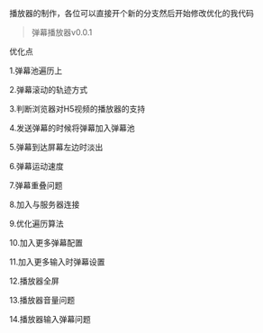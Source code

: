 播放器的制作，各位可以直接开个新的分支然后开始修改优化的我代码

> 弹幕播放器v0.0.1

优化点

1.弹幕池遍历上

2.弹幕滚动的轨迹方式

3.判断浏览器对H5视频的播放器的支持

4.发送弹幕的时候将弹幕加入弹幕池

5.弹幕到达屏幕左边时淡出

6.弹幕运动速度

7.弹幕重叠问题

8.加入与服务器连接

9.优化遍历算法

10.加入更多弹幕配置

11.加入更多输入时弹幕设置

12.播放器全屏

13.播放器音量问题

14.播放器输入弹幕问题
